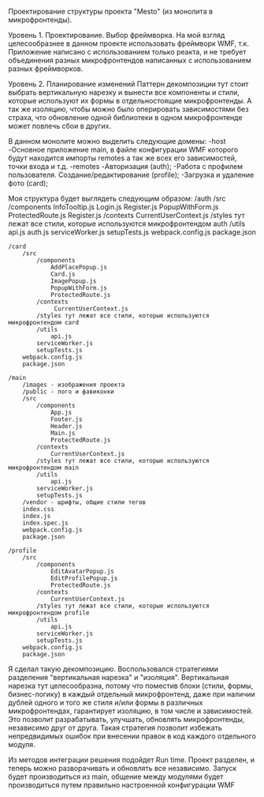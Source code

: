 Проектирование структуры проекта "Mesto" (из монолита в микрофронтенды).

Уровень 1. Проектирование. Выбор фреймворка. На мой взгляд целесообразнее в данном проекте использовать фреймворк WMF, т.к. 
Приложение написано с использованием только реакта, и не требует объединения разных микрофронтендов 
написанных с использованием разных фреймворков.

Уровень 2. Планирование изменений Паттерн декомпозиции тут стоит выбрать вертикальную нарезку
и вынести все компоненты и стили, которые используют их формы в отдельностоящие микрофронтенды. 
А так же изоляцию, чтобы можно было оперировать зависимостями без страха, что обновление одной библиотеки 
в одном микрофронтенде может повлечь сбои в других.

В данном монолите можно выделить следующие домены: 
-host
    -Основное приложение main, в файле конфигурации WMF которого будут находится импорты remotes а так же всех его зависимостей,
    точки входа и т.д.
-remotes
    -Авторизация (auth); 
    -Работа с профилем пользователя. Создание/редактирование (profile); 
    -Загрузка и удаление фото (card);

Моя структура будет выглядеть следующим образом: 
    /auth 
        /src 
            /components 
                InfoTooltip.js
                Login.js 
                Register.js 
                PopupWithForm.js
                ProtectedRoute.js
                Register.js
            /contexts
                CurrentUserContext.js
            /styles тут лежат все стили, которые используются микрофронтендом auth 
            /utils
                api.js
                auth.js
            serviceWorker.js
            setupTests.js
        webpack.config.js 
        package.json

    /card
        /src
            /components
                AddPlacePopup.js
                Card.js
                ImagePopup.js
                PopupWithForm.js
                ProtectedRoute.js
            /contexts
                 CurrentUserContext.js
            /styles тут лежат все стили, которые используются микрофронтендом card
            /utils
                api.js
            serviceWorker.js
            setupTests.js
        webpack.config.js 
        package.json

    /main
        /images - изображения проекта
        /public - лого и фавиконки
        /src
            /components
                App.js
                Footer.js
                Header.js
                Main.js
                ProtectedRoute.js
            /contexts
                CurrentUserContext.js
            /styles тут лежат все стили, которые используются микрофронтендом main
            /utils
                api.js
            serviceWorker.js
            setupTests.js
        /vendor - шрифты, общие стили тегов
        index.css
        index.js
        index.spec.js
        webpack.config.js 
        package.json

    /profile
        /src
            /components
                EditAvatarPopup.js
                EditProfilePopup.js
                ProtectedRoute.js
            /contexts
                CurrentUserContext.js
            /styles тут лежат все стили, которые используются микрофронтендом profile
            /utils
                api.js
            serviceWorker.js
            setupTests.js
        webpack.config.js 
        package.json
        
Я сделал такую декомпозицию. Воспользовался стратегиями разделения "вертикальная нарезка" и "изоляция".
Вертикальная нарезка тут целесообразна, потому что поместив блоки (стили, формы, бизнес-логику) в каждый отдельный микрофронтенд,
даже при наличии дублей одного и того же стиля и/или формы в различных микрофронтендах, гарантирует изоляцию, в том числе и зависимостей.
Это позволит разрабатывать, улучшать, обновлять микрофронтенды, независимо друг от друга.
Такая стратегия позволит избежать непредвидимых ошибок при внесении правок в код каждого отдельного модуля.

Из методов интеграции решения подойдет Run time. Проект разделен, и теперь можно разворачивать и обновлять все независимо.
Запуск будет производиться из main, общение между модулями будет производиться путем правильно настроенной конфигурации WMF


